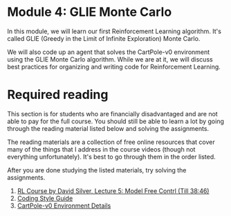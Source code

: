 # Module 4: GLIE Monte Carlo

In this module, we will learn our first Reinforcement Learning algorithm. It's called GLIE (Greedy in the Limit of Infinite 
Exploration) Monte Carlo. 

We will also code up an agent that solves the CartPole-v0 environment using the GLIE Monte Carlo algorithm. While we are at it,
we will discuss best practices for organizing and writing code for Reinforcement Learning.

# Required reading

This section is for students who are financially disadvantaged and are not able to pay for the full course. You should still be able to learn a lot by going through the reading material listed below and solving the assignments.

The reading materials are a collection of free online resources that cover many of the things that I address in the course videos (though not everything unfortunately). It's best to go through them in the order listed. 

After you are done studying the listed materials, try solving the assignments.

1. [RL Course by David Silver, Lecture 5: Model Free Contrl (Till 38:46)](https://www.youtube.com/watch?v=lfHX2hHRMVQ&t)
2. [Coding Style Guide](https://github.com/gutfeeling/practical_rl_for_coders/blob/master/style_guide.md)
3. [CartPole-v0 Environment Details](https://github.com/openai/gym/wiki/Leaderboard#cartpole-v0)
